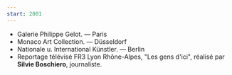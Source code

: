```yaml
---
start: 2001
---
```


- Galerie Philippe Gelot. — Paris
- Monaco Art Collection. — Düsseldorf
- Nationale u. International Künstler. — Berlin
- Reportage télévisé FR3 Lyon Rhône-Alpes, "Les gens d'ici", réalisé par **Silvie Boschiero**, journaliste.
